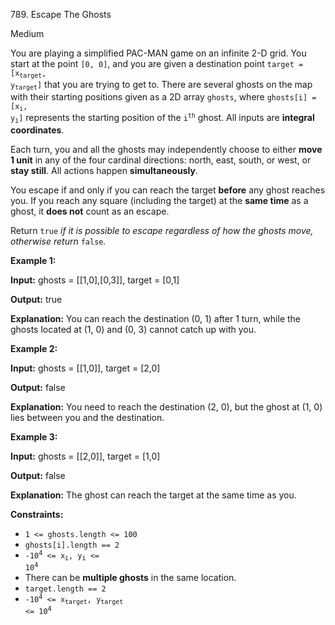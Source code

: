 789\. Escape The Ghosts

Medium

You are playing a simplified PAC-MAN game on an infinite 2-D grid. You start at the point `[0, 0]`, and you are given a destination point <code>target = [x<sub>target</sub>, y<sub>target</sub>]</code> that you are trying to get to. There are several ghosts on the map with their starting positions given as a 2D array `ghosts`, where <code>ghosts[i] = [x<sub>i</sub>, y<sub>i</sub>]</code> represents the starting position of the <code>i<sup>th</sup></code> ghost. All inputs are **integral coordinates**.

Each turn, you and all the ghosts may independently choose to either **move 1 unit** in any of the four cardinal directions: north, east, south, or west, or **stay still**. All actions happen **simultaneously**.

You escape if and only if you can reach the target **before** any ghost reaches you. If you reach any square (including the target) at the **same time** as a ghost, it **does not** count as an escape.

Return `true` _if it is possible to escape regardless of how the ghosts move, otherwise return_ `false`_._

**Example 1:**

**Input:** ghosts = [[1,0],[0,3]], target = [0,1]

**Output:** true

**Explanation:** You can reach the destination (0, 1) after 1 turn, while the ghosts located at (1, 0) and (0, 3) cannot catch up with you. 

**Example 2:**

**Input:** ghosts = [[1,0]], target = [2,0]

**Output:** false

**Explanation:** You need to reach the destination (2, 0), but the ghost at (1, 0) lies between you and the destination. 

**Example 3:**

**Input:** ghosts = [[2,0]], target = [1,0]

**Output:** false

**Explanation:** The ghost can reach the target at the same time as you. 

**Constraints:**

*   `1 <= ghosts.length <= 100`
*   `ghosts[i].length == 2`
*   <code>-10<sup>4</sup> <= x<sub>i</sub>, y<sub>i</sub> <= 10<sup>4</sup></code>
*   There can be **multiple ghosts** in the same location.
*   `target.length == 2`
*   <code>-10<sup>4</sup> <= x<sub>target</sub>, y<sub>target</sub> <= 10<sup>4</sup></code>